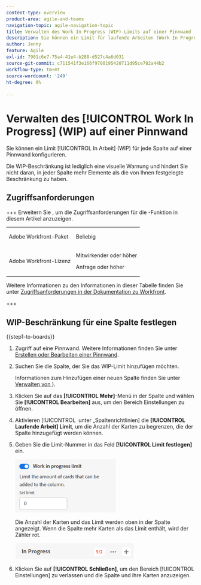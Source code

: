 ```yaml
---
content-type: overview
product-area: agile-and-teams
navigation-topic: agile-navigation-topic
title: Verwalten des Work In Progress (WIP)-Limits auf einer Pinnwand
description: Sie können ein Limit für laufende Arbeiten (Work In Progress, WIP) für jede Spalte auf einer Pinnwand konfigurieren.
author: Jenny
feature: Agile
exl-id: 7901c6e7-75a4-41e4-b288-d527c4a6d031
source-git-commit: c711541f3e166f9700195420711d95ce782a44b2
workflow-type: tm+mt
source-wordcount: '249'
ht-degree: 0%

---
```


# Verwalten des [!UICONTROL Work In Progress] (WIP) auf einer Pinnwand

Sie können ein Limit [!UICONTROL In Arbeit] (WIP) für jede Spalte auf einer Pinnwand konfigurieren.

Die WIP-Beschränkung ist lediglich eine visuelle Warnung und hindert Sie nicht daran, in jeder Spalte mehr Elemente als die von Ihnen festgelegte Beschränkung zu haben.

## Zugriffsanforderungen

+++ Erweitern Sie , um die Zugriffsanforderungen für die -Funktion in diesem Artikel anzuzeigen.

<table style="table-layout:auto"> 
 <col> 
 <col> 
 <tbody> 
  <tr> 
   <td role="rowheader">Adobe Workfront-Paket</td> 
   <td> <p>Beliebig</p> </td> 
  </tr> 
  <tr> 
   <td role="rowheader">Adobe Workfront-Lizenz</td> 
   <td> 
   <p>Mitwirkender oder höher</p> 
   <p>Anfrage oder höher</p>
   </td> 
  </tr> 
 </tbody> 
</table>

Weitere Informationen zu den Informationen in dieser Tabelle finden Sie unter [Zugriffsanforderungen in der Dokumentation zu Workfront](/help/quicksilver/administration-and-setup/add-users/access-levels-and-object-permissions/access-level-requirements-in-documentation.md).

+++

## WIP-Beschränkung für eine Spalte festlegen

{{step1-to-boards}}

1. Zugriff auf eine Pinnwand. Weitere Informationen finden Sie unter [Erstellen oder Bearbeiten einer Pinnwand](../../agile/get-started-with-boards/create-edit-board.md).
1. Suchen Sie die Spalte, der Sie das WIP-Limit hinzufügen möchten.

   Informationen zum Hinzufügen einer neuen Spalte finden Sie unter [Verwalten von &#x200B;](/help/quicksilver/agile/get-started-with-boards/manage-board-columns.md)).

1. Klicken Sie auf das **[!UICONTROL Mehr]**-Menü in der Spalte und wählen Sie **[!UICONTROL Bearbeiten]** aus, um den Bereich Einstellungen zu öffnen.
1. Aktivieren [!UICONTROL &#x200B; unter „Spaltenrichtlinien] die **[!UICONTROL Laufende Arbeit] Limit**, um die Anzahl der Karten zu begrenzen, die der Spalte hinzugefügt werden können.
1. Geben Sie die Limit-Nummer in das Feld **[!UICONTROL Limit festlegen]** ein.

   ![WIP-Beschränkung für Spalte](assets/boards-wip-limit-in-column.png)

   Die Anzahl der Karten und das Limit werden oben in der Spalte angezeigt. Wenn die Spalte mehr Karten als das Limit enthält, wird der Zähler rot.

   ![WIP-](assets/boards-wip-limit-counter.png)

1. Klicken Sie auf **[!UICONTROL Schließen]**, um den Bereich [!UICONTROL Einstellungen] zu verlassen und die Spalte und ihre Karten anzuzeigen.
